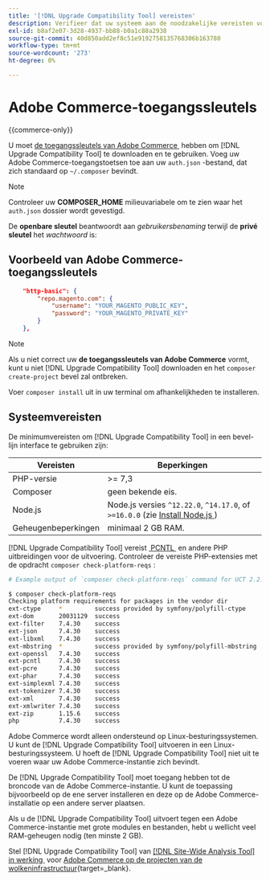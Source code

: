 ```yaml
---
title: '[!DNL Upgrade Compatibility Tool] vereisten'
description: Verifieer dat uw systeem aan de noodzakelijke vereisten voldoet om  [!DNL Upgrade Compatibility Tool]  in een bevel-lijn interface voor uw project van Adobe Commerce in werking te stellen.
exl-id: b8af2e07-3d28-4937-bb88-b0a1c88a2938
source-git-commit: 40d850add2ef8c51e9192758135768306b163780
workflow-type: tm+mt
source-wordcount: '273'
ht-degree: 0%

---
```


# Adobe Commerce-toegangssleutels

{{commerce-only}}

U moet [&#x200B; de toegangssleutels van Adobe Commerce &#x200B;](https://developer.adobe.com/commerce/marketplace/guides/sellers/profile-information/#access-keys) hebben om [!DNL Upgrade Compatibility Tool] te downloaden en te gebruiken. Voeg uw Adobe Commerce-toegangstoetsen toe aan uw `auth.json` -bestand, dat zich standaard op `~/.composer` bevindt.

>[!NOTE]
>
>Controleer uw **COMPOSER_HOME** milieuvariabele om te zien waar het `auth.json` dossier wordt gevestigd.

De **openbare sleutel** beantwoordt aan _gebruikersbenaming_ terwijl de **privé sleutel** het _wachtwoord_ is:

## Voorbeeld van Adobe Commerce-toegangssleutels

```json
    "http-basic": {
        "repo.magento.com": {
            "username": "YOUR_MAGENTO_PUBLIC_KEY",
            "password": "YOUR_MAGENTO_PRIVATE_KEY"
        }
    },
```

>[!NOTE]
>
> Als u niet correct uw **de toegangssleutels van Adobe Commerce** vormt, kunt u niet [!DNL Upgrade Compatibility Tool] downloaden en het `composer create-project` bevel zal ontbreken.

Voer `composer install` uit in uw terminal om afhankelijkheden te installeren.

## Systeemvereisten

De minimumvereisten om [!DNL Upgrade Compatibility Tool] in een bevel-lijn interface te gebruiken zijn:

| **Vereisten** | **Beperkingen** |
|----------------|-----------------|
| PHP-versie | >= 7,3 |
| Composer | geen bekende eis. |
| Node.js | Node.js versies `^12.22.0`, `^14.17.0`, of `>=16.0.0` (zie [&#x200B; Install Node.js &#x200B;](https://nodejs.org/en/learn/getting-started/how-to-install-nodejs)) |
| Geheugenbeperkingen | minimaal 2 GB RAM. |

[!DNL Upgrade Compatibility Tool] vereist [&#x200B; PCNTL &#x200B;](https://www.php.net/manual/en/book.pcntl.php) en andere PHP uitbreidingen voor de uitvoering. Controleer de vereiste PHP-extensies met de opdracht `composer check-platform-reqs` :

```bash
# Example output of `composer check-platform-reqs` command for UCT 2.2.6 and PHP 7.4:

$ composer check-platform-reqs
Checking platform requirements for packages in the vendor dir
ext-ctype     *         success provided by symfony/polyfill-ctype
ext-dom       20031129  success
ext-filter    7.4.30    success
ext-json      7.4.30    success
ext-libxml    7.4.30    success
ext-mbstring  *         success provided by symfony/polyfill-mbstring
ext-openssl   7.4.30    success
ext-pcntl     7.4.30    success
ext-pcre      7.4.30    success
ext-phar      7.4.30    success
ext-simplexml 7.4.30    success
ext-tokenizer 7.4.30    success
ext-xml       7.4.30    success
ext-xmlwriter 7.4.30    success
ext-zip       1.15.6    success
php           7.4.30    success
```

Adobe Commerce wordt alleen ondersteund op Linux-besturingssystemen. U kunt de [!DNL Upgrade Compatibility Tool] uitvoeren in een Linux-besturingssysteem. U hoeft de [!DNL Upgrade Compatibility Tool] niet uit te voeren waar uw Adobe Commerce-instantie zich bevindt.

De [!DNL Upgrade Compatibility Tool] moet toegang hebben tot de broncode van de Adobe Commerce-instantie. U kunt de toepassing bijvoorbeeld op de ene server installeren en deze op de Adobe Commerce-installatie op een andere server plaatsen.

Als u de [!DNL Upgrade Compatibility Tool] uitvoert tegen een Adobe Commerce-instantie met grote modules en bestanden, hebt u wellicht veel RAM-geheugen nodig (ten minste 2 GB).

Stel [!DNL Upgrade Compatibility Tool] van [[!DNL Site-Wide Analysis Tool] in werking &#x200B;](https://experienceleague.adobe.com/docs/commerce-operations/upgrade-guide/upgrade-compatibility-tool/use-upgrade-compatibility-tool/integrate-analysis-tool.html?lang=nl-NL) voor [&#x200B; Adobe Commerce op de projecten van de wolkeninfrastructuur &#x200B;](https://experienceleague.adobe.com/docs/commerce-cloud-service/user-guide/project/overview.html?lang=nl-NL){target=_blank}.
